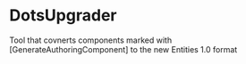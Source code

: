 # DotsUpgrader
Tool that covnerts components marked with [GenerateAuthoringComponent] to the new Entities 1.0 format
